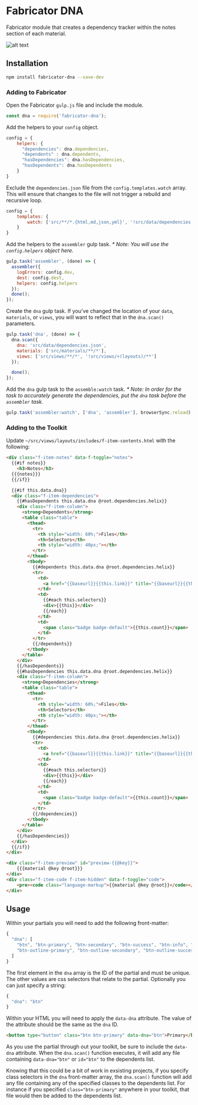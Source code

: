 # Fabricator DNA
Fabricator module that creates a dependency tracker within the notes section of each material.

![alt text](http://i.imgur.com/wYfnn3A.png "Fabricator DNA")


## Installation
```sh
npm install fabricator-dna --save-dev
```

### Adding to Fabricator
Open the Fabricator `gulp.js` file and include the module.
```javascript
const dna = require('fabricator-dna');
```

Add the helpers to your `config` object.
```javascript
config = {
    helpers: {
      "dependencies": dna.dependencies,
      "dependents" : dna.dependents,
      "hasDependencies": dna.hasDependencies,
      "hasDependents": dna.hasDependents
    }
}
```

Exclude the `dependencies.json` file from the `config.templates.watch` array. This will ensure that changes to the file will not trigger a rebuild and recursive loop.
```javascript
config = {
    templates: {
        watch: ['src/**/*.{html,md,json,yml}', '!src/data/dependencies.json'],
    }
}
```

Add the helpers to the `assembler` gulp task.
_* Note: You will use the `config.helpers` object here._
```javascript
gulp.task('assembler', (done) => {
  assembler({
    logErrors: config.dev,
    dest: config.dest,
    helpers: config.helpers
  });
  done();
});
```

Create the `dna` gulp task. If you've changed the location of your `data`, `materials`, or `views`, you will want to reflect that in the `dna.scan()` parameters.
```javascript
gulp.task('dna', (done) => {
  dna.scan({
    dna: 'src/data/dependencies.json',
    materials: ['src/materials/**/*'],
    views: ['src/views/**/*', '!src/views/+(layouts)/**']
  });

  done();
});
```

Add the `dna` gulp task to the `assemble:watch` task.
_* Note: In order for the task to accurately generate the dependencies, put the `dna` task before the `assembler` task._
```javascript
gulp.task('assembler:watch', ['dna', 'assembler'], browserSync.reload);
```

### Adding to the Toolkit
Update `~/src/views/layouts/includes/f-item-contents.html` with the following:
```html
<div class="f-item-notes" data-f-toggle="notes">
  {{#if notes}}
	<h3>Notes</h3>
  {{{notes}}}
  {{/if}}

  {{#if this.data.dna}}
  <div class="f-item-dependencies">
    {{#hasDependents this.data.dna @root.dependencies.helix}}
    <div class="f-item-column">
      <strong>Dependents</strong>
      <table class="table">
        <thead>
          <tr>
            <th style="width: 60%;">Files</th>
            <th>Selectors</th>
            <th style="width: 40px;"></th>
          </tr>
        </thead>
        <tbody>
          {{#dependents this.data.dna @root.dependencies.helix}}
          <tr>
            <td>
              <a href="{{baseurl}}{{this.link}}" title="{{baseurl}}{{this.link}}">{{this.file}}</a>
            </td>
            <td>
              {{#each this.selectors}}
              <div>{{this}}</div>
              {{/each}}
            </td>
            <td>
              <span class="badge badge-default">{{this.count}}</span>
            </td>
          </tr>
          {{/dependents}}
        </tbody>
      </table>
    </div>
    {{/hasDependents}}
    {{#hasDependencies this.data.dna @root.dependencies.helix}}
    <div class="f-item-column">
      <strong>Dependencies</strong>
      <table class="table">
        <thead>
          <tr>
            <th style="width: 60%;">Files</th>
            <th>Selectors</th>
            <th style="width: 40px;"></th>
          </tr>
        </thead>
        <tbody>
          {{#dependencies this.data.dna @root.dependencies.helix}}
          <tr>
            <td>
              <a href="{{baseurl}}{{this.link}}" title="{{baseurl}}{{this.link}}">{{this.file}}</a>
            </td>
            <td>
              {{#each this.selectors}}
              <div>{{this}}</div>
              {{/each}}
            </td>
            <td>
              <span class="badge badge-default">{{this.count}}</span>
            </td>
          </tr>
          {{/dependencies}}
        </tbody>
      </table>
    </div>
    {{/hasDependencies}}
  </div>
  {{/if}}
</div>

<div class="f-item-preview" id="preview-{{@key}}">
	{{{material @key @root}}}
</div>
<div class="f-item-code f-item-hidden" data-f-toggle="code">
	<pre><code class="language-markup">{{material @key @root}}</code></pre>
</div>
```


## Usage
Within your partials you will need to add the following front-matter:
```javascript
{
  "dna": [
    "btn", "btn-primary", "btn-secondary", "btn-success", "btn-info", "btn-warning",
    "btn-outline-primary", "btn-outline-secondary", "btn-outline-success", "btn-outline-info", "btn-outline-warning"
  ]
}
```
The first element in the `dna` array is the ID of the partial and must be unique. The other values are css selectors that relate to the partial.
Optionally you can just specify a string:
```javascript
{
  "dna": "btn"
}
```

Within your HTML you will need to apply the `data-dna` attribute. The value of the attribute should be the same as the `dna` ID.
```html
<button type="button" class="btn btn-primary" data-dna="btn">Primary</button>
```

As you use the partial through out your toolkit, be sure to include the `data-dna` attribute. When the `dna.scan()` function executes, it will add any file containing `data-dna="btn"` or `id="btn"` to the dependents list.

Knowing that this could be a bit of work in exsisting projects, if you specify class selectors in the `dna` front-matter array, the `dna.scan()` function will add any file containing any of the specified classes to the dependents list. For instance if you specified `class="btn-primary"` anywhere in your toolkit, that file would then be added to the dependents list.
